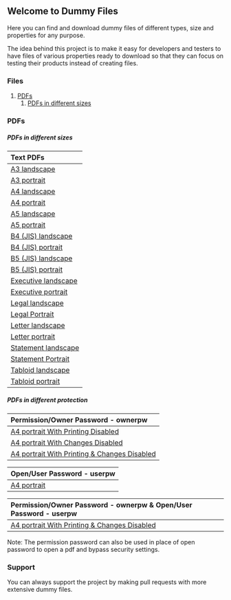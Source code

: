 ## Welcome to Dummy Files

Here you can find and download dummy files of different types, size and properties for any purpose.

The idea behind this project is to make it easy for developers and testers to have files of various properties ready to download so that they can focus on testing their products instead of creating files.

### Files

1. [PDFs](#pdfs)
    1. [PDFs in different sizes](#pdfs-in-different-sizes)

### PDFs

##### PDFs in different sizes

| Text PDFs |
| :------|
|[A3 landscape](https://github.com/chaudharydeepanshu/DummyFiles/files/7093029/A3.landscape.pdf)|
|[A3 portrait](https://github.com/chaudharydeepanshu/DummyFiles/files/7093035/A3.portrait.pdf)|
|[A4 landscape](https://github.com/chaudharydeepanshu/DummyFiles/files/7093040/A4.landscape.pdf)|
|[A4 portrait](https://github.com/chaudharydeepanshu/DummyFiles/files/7093042/A4.portrait.pdf)|
|[A5 landscape](https://github.com/chaudharydeepanshu/DummyFiles/files/7093043/A5.landscape.pdf)|
|[A5 portrait](https://github.com/chaudharydeepanshu/DummyFiles/files/7093044/A5.portrait.pdf)|
|[B4 (JIS) landscape](https://github.com/chaudharydeepanshu/DummyFiles/files/7093046/B4.JIS.landscape.pdf)|
|[B4 (JIS) portrait](https://github.com/chaudharydeepanshu/DummyFiles/files/7093047/B4.JIS.portrait.pdf)|
|[B5 (JIS) landscape](https://github.com/chaudharydeepanshu/DummyFiles/files/7093049/B5.JIS.landscape.pdf)|
|[B5 (JIS) portrait](https://github.com/chaudharydeepanshu/DummyFiles/files/7093050/B5.JIS.portrait.pdf)|
|[Executive landscape](https://github.com/chaudharydeepanshu/DummyFiles/files/7093051/Executive.landscape.pdf)|
|[Executive portrait](https://github.com/chaudharydeepanshu/DummyFiles/files/7093052/Executive.portrait.pdf)|
|[Legal landscape](https://github.com/chaudharydeepanshu/DummyFiles/files/7093054/Legal.landscape.pdf)|
|[Legal Portrait](https://github.com/chaudharydeepanshu/DummyFiles/files/7093055/Legal.Portrait.pdf)|
|[Letter landscape](https://github.com/chaudharydeepanshu/DummyFiles/files/7093057/Letter.landscape.pdf)|
|[Letter portrait](https://github.com/chaudharydeepanshu/DummyFiles/files/7093058/Letter.portrait.pdf)|
|[Statement landscape](https://github.com/chaudharydeepanshu/DummyFiles/files/7093059/Statement.landscape.pdf)|
|[Statement Portrait](https://github.com/chaudharydeepanshu/DummyFiles/files/7093060/Statement.Portrait.pdf)|
|[Tabloid landscape](https://github.com/chaudharydeepanshu/DummyFiles/files/7093062/Tabloid.landscape.pdf)|
|[Tabloid portrait](https://github.com/chaudharydeepanshu/DummyFiles/files/7093063/Tabloid.portrait.pdf)|


##### PDFs in different protection

| Permission/Owner Password - ownerpw |
| :------|
|[A4 portrait With Printing Disabled](https://github.com/chaudharydeepanshu/DummyFiles/files/9838339/A4.portrait.printing.disabled.ownerpw.pdf)|
|[A4 portrait With Changes Disabled](https://github.com/chaudharydeepanshu/DummyFiles/files/9838340/A4.portrait.changes.disabled.ownerpw.pdf)|
|[A4 portrait With Printing & Changes Disabled](https://github.com/chaudharydeepanshu/DummyFiles/files/9838341/A4.portrait.printing.changes.disabled.ownerpw.pdf)|

| Open/User Password - userpw |
| :------|
|[A4 portrait](https://github.com/chaudharydeepanshu/DummyFiles/files/9838342/A4.portrait.userpw.pdf)|

| Permission/Owner Password - ownerpw & Open/User Password - userpw |
| :------|
|[A4 portrait With Printing & Changes Disabled](https://github.com/chaudharydeepanshu/DummyFiles/files/9838343/A4.portrait.userpw.ownerpw.pdf)|

Note: The permission password can also be used in place of open password to open a pdf and bypass security settings.

### Support

You can always support the project by making pull requests with more extensive dummy files.
